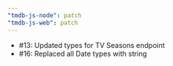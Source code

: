 ```yaml
---
"tmdb-js-node": patch
"tmdb-js-web": patch
---
```


- #13: Updated types for TV Seasons endpoint
- #16: Replaced all Date types with string

